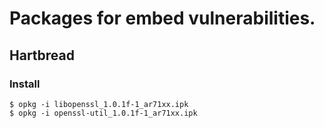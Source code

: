 # Packages for embed vulnerabilities.

## Hartbread
### Install
```
$ opkg -i libopenssl_1.0.1f-1_ar71xx.ipk
$ opkg -i openssl-util_1.0.1f-1_ar71xx.ipk
```
